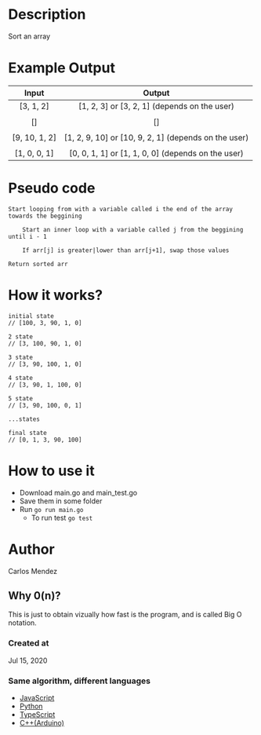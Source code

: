# Description

Sort an array

# Example Output

| Input            | Output                                                |
|:----------------:|:-----------------------------------------------------:|
| [3, 1, 2]        | [1, 2, 3] or [3, 2, 1] (depends on the user)          |
|                  |                                                       |
| []               | []                                                    |
|                  |                                                       |
| [9, 10, 1, 2]    | [1, 2, 9, 10] or [10, 9, 2, 1] (depends on the user)  |
|                  |                                                       |
| [1, 0, 0, 1]     | [0, 0, 1, 1] or [1, 1, 0, 0] (depends on the user)    |

# Pseudo code

```
Start looping from with a variable called i the end of the array towards the beggining

    Start an inner loop with a variable called j from the beggining until i - 1

    If arr[j] is greater|lower than arr[j+1], swap those values 

Return sorted arr
```

# How it works?

```
initial state
// [100, 3, 90, 1, 0]

2 state
// [3, 100, 90, 1, 0]

3 state
// [3, 90, 100, 1, 0]

4 state
// [3, 90, 1, 100, 0]

5 state
// [3, 90, 100, 0, 1]

...states

final state
// [0, 1, 3, 90, 100]
```

# How to use it

* Download main.go and main_test.go
* Save them in some folder
* Run `go run main.go`
	* To run test `go test`

# Author

Carlos Mendez

## Why 0(n)?

This is just to obtain vizually how fast is the program, and is called Big O notation.

### Created at 

Jul 15, 2020

### Same algorithm, different languages

* [JavaScript](https://github.com/cjairm/javascript/tree/master/Algorithms-JS/009_bubble_sort)
* [Python](https://github.com/cjairm/python/tree/master/Algoritms-Py/009_bubble_sort)
* [TypeScript](https://github.com/cjairm/typescript/tree/master/Algorithms-TS/009_bubble_sort)
* [C++(Arduino)](https://github.com/cjairm/arduino/tree/master/Algorithms-Cpp/009_bubble_sort)